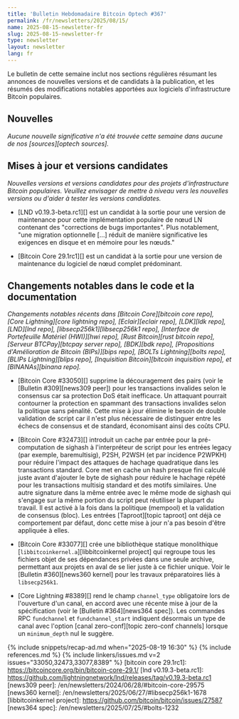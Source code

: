```yaml
---
title: 'Bulletin Hebdomadaire Bitcoin Optech #367'
permalink: /fr/newsletters/2025/08/15/
name: 2025-08-15-newsletter-fr
slug: 2025-08-15-newsletter-fr
type: newsletter
layout: newsletter
lang: fr
---
```

Le bulletin de cette semaine inclut nos sections régulières résumant les
annonces de nouvelles versions et de candidats à la publication, et les résumés des modifications
notables apportées aux logiciels d'infrastructure Bitcoin populaires.

## Nouvelles

_Aucune nouvelle significative n'a été trouvée cette semaine dans aucune de nos [sources][optech
sources]._

## Mises à jour et versions candidates

_Nouvelles versions et versions candidates pour des projets d'infrastructure Bitcoin populaires.
Veuillez envisager de mettre à niveau vers les nouvelles versions ou d'aider à tester les versions candidates._

- [LND v0.19.3-beta.rc1][] est un candidat à la sortie pour une version de maintenance pour cette
  implémentation populaire de nœud LN contenant des "corrections de bugs importantes". Plus
  notablement, "une migration optionnelle [...] réduit de manière significative les exigences en
  disque et en mémoire pour les nœuds."

- [Bitcoin Core 29.1rc1][] est un candidat à la sortie pour une version de maintenance du logiciel
  de nœud complet prédominant.

## Changements notables dans le code et la documentation

_Changements notables récents dans [Bitcoin Core][bitcoin core repo], [Core
Lightning][core lightning repo], [Eclair][eclair repo], [LDK][ldk repo],
[LND][lnd repo], [libsecp256k1][libsecp256k1 repo], [Interface de Portefeuille Matériel (HWI)][hwi
repo], [Rust Bitcoin][rust bitcoin repo], [Serveur BTCPay][btcpay server repo], [BDK][bdk repo],
[Propositions d'Amélioration de Bitcoin (BIPs)][bips repo], [BOLTs Lightning][bolts repo],
[BLIPs Lightning][blips repo], [Inquisition Bitcoin][bitcoin inquisition
repo], et [BINANAs][binana repo]._

- [Bitcoin Core #33050][] supprime la découragement des pairs (voir le [Bulletin
  #309][news309 peer]) pour les transactions invalides selon le consensus car sa protection DoS était
  inefficace. Un attaquant pourrait contourner la protection en
  spammant des transactions invalides selon la politique sans pénalité. Cette mise à jour élimine
  le besoin de double validation de script car il n'est plus nécessaire de
  distinguer entre les échecs de consensus et de standard, économisant ainsi des coûts CPU.

- [Bitcoin Core #32473][] introduit un cache par entrée pour la pré-computation de sighash
  à l'interpréteur de script pour les entrées legacy (par exemple, baremultisig),
  P2SH, P2WSH (et par incidence P2WPKH) pour réduire l'impact des attaques de hachage quadratique dans
  les transactions standard. Core met en cache un hash presque fini
  calculé juste avant d'ajouter le byte de sighash pour réduire le hachage répété pour
  les transactions multisig standard et des motifs similaires. Une autre signature dans la
  même entrée avec le même mode de sighash qui s'engage sur la même portion du
  script peut réutiliser la plupart du travail. Il est activé à la fois dans la politique (mempool) et
  la validation de consensus (bloc). Les entrées [Taproot][topic taproot] ont déjà
  ce comportement par défaut, donc cette mise à jour n'a pas besoin d'être appliquée à elles.

- [Bitcoin Core #33077][] crée une bibliothèque statique monolithique
  [`libbitcoinkernel.a`][libbitcoinkernel project] qui regroupe tous les fichiers objet
  de ses dépendances privées dans une seule archive, permettant aux projets en aval
  de se lier juste à ce fichier unique. Voir le [Bulletin #360][news360 kernel]
  pour les travaux préparatoires liés à `libsecp256k1`.

- [Core Lightning #8389][] rend le champ `channel_type` obligatoire lors de l'ouverture
  d'un canal, en accord avec une récente mise à jour de la spécification (voir le [Bulletin
  #364][news364 spec]). Les commandes RPC `fundchannel` et `fundchannel_start`
  indiquent désormais un type de canal avec l'option [canal zero-conf][topic zero-conf
  channels] lorsque un `minimum_depth` nul le suggère.

{% include snippets/recap-ad.md when="2025-08-19 16:30" %}
{% include references.md %}
{% include linkers/issues.md v=2 issues="33050,32473,33077,8389" %}
[bitcoin core 29.1rc1]: https://bitcoincore.org/bin/bitcoin-core-29.1/
[lnd v0.19.3-beta.rc1]: https://github.com/lightningnetwork/lnd/releases/tag/v0.19.3-beta.rc1
[news309 peer]: /en/newsletters/2024/06/28/#bitcoin-core-29575
[news360 kernel]: /en/newsletters/2025/06/27/#libsecp256k1-1678
[libbitcoinkernel project]: https://github.com/bitcoin/bitcoin/issues/27587
[news364 spec]: /en/newsletters/2025/07/25/#bolts-1232